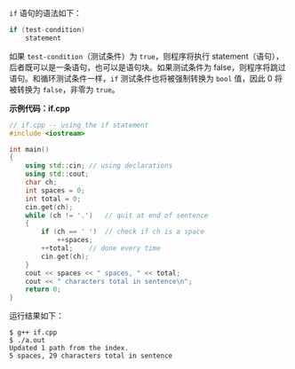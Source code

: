 `if` 语句的语法如下：

```cpp
if (test-condition)
    statement
```

如果 `test-condition`（测试条件）为 `true`，则程序将执行 statement（语句），后者既可以是一条语句，也可以是语句块。如果测试条件为 false，则程序将跳过语句。和循环测试条件一样，`if` 测试条件也将被强制转换为 `bool` 值，因此 0 将被转换为 `false`，非零为 `true`。

**示例代码：if.cpp**

```cpp
// if.cpp -- using the if statement
#include <iostream>

int main()
{
	using std::cin;	// using declarations
	using std::cout;
	char ch;
	int spaces = 0;
	int total = 0;
	cin.get(ch);
	while (ch != '.')	// quit at end of sentence
	{
		if (ch == ' ')	// check if ch is a space
			++spaces;
		++total;	// done every time
		cin.get(ch);
	}
	cout << spaces << " spaces, " << total;
	cout << " characters total in sentence\n";
	return 0;
}
```

运行结果如下：

```shell
$ g++ if.cpp 
$ ./a.out 
Updated 1 path from the index.
5 spaces, 29 characters total in sentence
```

